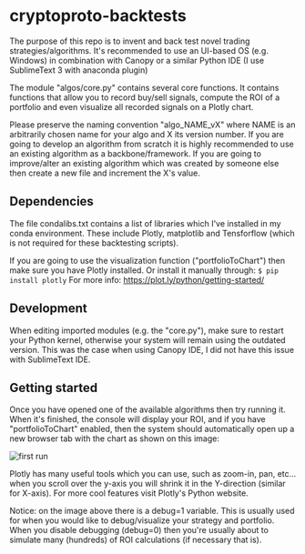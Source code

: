 # cryptoproto-backtests

The purpose of this repo is to invent and back test novel trading strategies/algorithms. It's recommended to use an UI-based OS (e.g. Windows) in combination with Canopy or a similar Python IDE (I use SublimeText 3 with anaconda plugin)

The module "algos/core.py" contains several core functions. It contains functions that allow you to record buy/sell signals, compute the ROI of a portfolio and even visualize all recorded signals on a Plotly chart.

Please preserve the naming convention "algo_NAME_vX" where NAME is an arbitrarily chosen name for your algo and X its version number. If you are going to develop an algorithm from scratch it is highly recommended to use an existing algorithm as a backbone/framework. If you are going to improve/alter an existing algorithm which was created by someone else then create a new file and increment the X's value.

## Dependencies

The file condalibs.txt contains a list of libraries which I've installed in my conda environment. These include Plotly, matplotlib and Tensforflow (which is not required for these backtesting scripts).

If you are going to use the visualization function ("portfolioToChart") then make sure you have Plotly installed. Or install it manually through:
```$ pip install plotly```
For more info: https://plot.ly/python/getting-started/

## Development
When editing imported modules (e.g. the "core.py"), make sure to restart your Python kernel, otherwise your system will remain using the outdated version. This was the case when using Canopy IDE, I did not have this issue with SublimeText IDE.

## Getting started
Once you have opened one of the available algorithms then try running it. When it's finished, the console will display your ROI, and if you have "portfolioToChart" enabled, then the system should automatically open up a new browser tab with the chart as shown on this image:

![first run](https://i.imgur.com/SDa8xps.png)

Plotly has many useful tools which you can use, such as zoom-in, pan, etc... when you scroll over the y-axis you will shrink it in the Y-direction (similar for X-axis). For more cool features visit Plotly's Python website.

Notice: on the image above there is a debug=1 variable. This is usually used for when you would like to debug/visualize your strategy and portfolio. When you disable debugging (debug=0) then you're usually about to simulate many (hundreds) of ROI calculations (if necessary that is).
